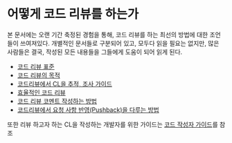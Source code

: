 # 어떻게 코드 리뷰를 하는가

본 문서에는 오랜 기간 축정된 경험을 통해, 코드 리뷰를 하는 최선의 방법에 대한 조언들이 쓰여져있다.
개별적인 문서들로 구분되어 있고, 모두다 읽을 필요는 없지만, 많은 사람들은 결국, 작성된 모든 내용들을 그들에게 도움이 되어 읽게 된다.

-   [코드 리뷰 표준](standard.md)
-   [코드 리뷰의 목적](looking-for.md)
-   [코드리뷰에서 CL을 추적, 조사 가이드](navigate.md)
-   [효율적인 코드 리뷰](speed.md)
-   [코드 리뷰 코멘트 작성하는 방법](comments.md)
-   [코드리뷰에서 요청 사항 반영(Pushback)을 다루는 방법](pushback.md)

또한 리뷰 하고자 하는 CL을 작성하는 개발자를 위한 가이드는 [코드 작성자 가이드](../developer/index.md)를 참조

